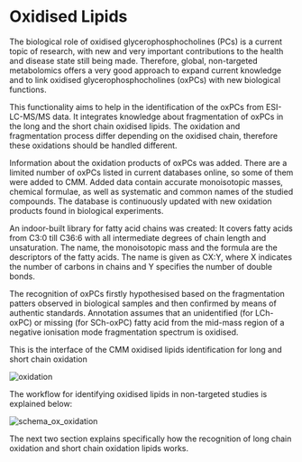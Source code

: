 # Oxidised Lipids
The biological role of oxidised glycerophosphocholines (PCs) is a current topic of research, with new and very important contributions to the health and disease state still being made. Therefore, global, non-targeted metabolomics offers a very good approach to expand current knowledge and to link oxidised glycerophosphocholines (oxPCs) with new biological functions. 

This functionality aims to help in the identification of the oxPCs from ESI-LC-MS/MS data. It integrates knowledge about fragmentation of oxPCs in the long and the short chain oxidised lipids. The oxidation and fragmentation process differ depending on the oxidised chain, therefore these oxidations should be handled different. 

Information about the oxidation products of oxPCs was added. There are a limited number of oxPCs listed in current databases online, so some of them were added to CMM. Added data contain accurate monoisotopic masses, chemical formulae, as well as systematic and common names of the studied compounds. The database is continuously updated with new oxidation products found in biological experiments. 

An indoor-built library for fatty acid chains was created: It covers fatty acids from C3:0 till C36:6 with all intermediate degrees of chain length and unsaturation. The name, the monoisotopic mass and the formula are the descriptors of the fatty acids. The name is given as CX:Y, where X indicates the number of carbons in chains and Y specifies the number of double bonds. 

The recognition of oxPCs firstly hypothesised based on the fragmentation patters observed in biological samples and then confirmed by means of authentic standards. Annotation assumes that an unidentified (for LCh-oxPC) or missing (for SCh-oxPC) fatty acid from the mid-mass region of a negative ionisation mode fragmentation spectrum is oxidised.

This is the interface of the CMM oxidised lipids identification for long and short chain oxidation

![oxidation](/images/oxidation.jpg)

The workflow for identifying oxidised lipids in non-targeted studies is explained below: 

![schema_ox_oxidation](/images/schema_ox_oxidation.jpg)

The next two section explains specifically how the recognition of long chain oxidation and short chain oxidation lipids works. 